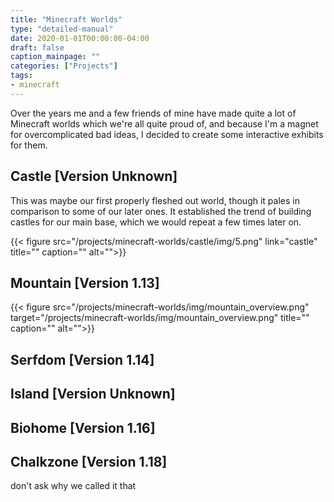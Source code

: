 ```yaml
---
title: "Minecraft Worlds"
type: "detailed-manual"
date: 2020-01-01T00:00:00-04:00
draft: false
caption_mainpage: ""
categories: ["Projects"]
tags:
- minecraft
---
```


Over the years me and a few friends of mine have made quite a lot of Minecraft worlds which we're all quite proud of, and because I'm a magnet for overcomplicated bad ideas, I decided to create some interactive exhibits for them.

## Castle [Version Unknown]

This was maybe our first properly fleshed out world, though it pales in comparison to some of our later ones. It established the trend of building castles for our main base, which we would repeat a few times later on.

{{< figure
    src="/projects/minecraft-worlds/castle/img/5.png"
    link="castle"
    title=""
    caption=""
    alt="">}}

## Mountain [Version 1.13]

{{< figure
    src="/projects/minecraft-worlds/img/mountain_overview.png"
    target="/projects/minecraft-worlds/img/mountain_overview.png"
    title=""
    caption=""
    alt="">}}

## Serfdom [Version 1.14]

## Island [Version Unknown]

## Biohome [Version 1.16]

## Chalkzone [Version 1.18]

don't ask why we called it that